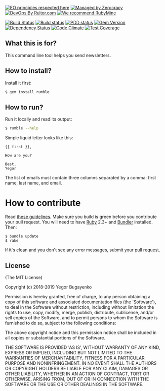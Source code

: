 [![EO principles respected here](http://www.elegantobjects.org/badge.svg)](http://www.elegantobjects.org)
[![Managed by Zerocracy](https://www.0crat.com/badge/C3RFVLU72.svg)](https://www.0crat.com/p/C3RFVLU72)
[![DevOps By Rultor.com](http://www.rultor.com/b/yegor256/rumble)](http://www.rultor.com/p/yegor256/rumble)
[![We recommend RubyMine](http://www.elegantobjects.org/rubymine.svg)](https://www.jetbrains.com/ruby/)

[![Build Status](https://travis-ci.org/yegor256/rumble.svg)](https://travis-ci.org/yegor256/rumble)
[![Build status](https://ci.appveyor.com/api/projects/status/orvfo2qgmd1d7a2i?svg=true)](https://ci.appveyor.com/project/yegor256/rumble)
[![PDD status](http://www.0pdd.com/svg?name=yegor256/rumble)](http://www.0pdd.com/p?name=yegor256/rumble)
[![Gem Version](https://badge.fury.io/rb/rumble.svg)](http://badge.fury.io/rb/rumble)
[![Dependency Status](https://gemnasium.com/yegor256/rumble.svg)](https://gemnasium.com/yegor256/rumble)
[![Code Climate](http://img.shields.io/codeclimate/github/yegor256/rumble.svg)](https://codeclimate.com/github/yegor256/rumble)
[![Test Coverage](https://img.shields.io/codecov/c/github/yegor256/rumble.svg)](https://codecov.io/github/yegor256/rumble?branch=master)

## What this is for?

This command line tool helps you send newsletters.

## How to install?

Install it first:

```bash
$ gem install rumble
```

## How to run?

Run it locally and read its output:

```bash
$ rumble --help
```

Simple liquid letter looks like this:

```
{{ first }},

How are you?

Best,
Yegor
```

The list of emails must contain three columns separated by a comma: first
name, last name, and email.

# How to contribute

Read [these guidelines](https://www.yegor256.com/2014/04/15/github-guidelines.html).
Make sure you build is green before you contribute
your pull request. You will need to have [Ruby](https://www.ruby-lang.org/en/) 2.3+ and
[Bundler](https://bundler.io/) installed. Then:

```
$ bundle update
$ rake
```

If it's clean and you don't see any error messages, submit your pull request.

## License

(The MIT License)

Copyright (c) 2018-2019 Yegor Bugayenko

Permission is hereby granted, free of charge, to any person obtaining a copy
of this software and associated documentation files (the 'Software'), to deal
in the Software without restriction, including without limitation the rights
to use, copy, modify, merge, publish, distribute, sublicense, and/or sell
copies of the Software, and to permit persons to whom the Software is
furnished to do so, subject to the following conditions:

The above copyright notice and this permission notice shall be included in all
copies or substantial portions of the Software.

THE SOFTWARE IS PROVIDED 'AS IS', WITHOUT WARRANTY OF ANY KIND, EXPRESS OR
IMPLIED, INCLUDING BUT NOT LIMITED TO THE WARRANTIES OF MERCHANTABILITY,
FITNESS FOR A PARTICULAR PURPOSE AND NONINFRINGEMENT. IN NO EVENT SHALL THE
AUTHORS OR COPYRIGHT HOLDERS BE LIABLE FOR ANY CLAIM, DAMAGES OR OTHER
LIABILITY, WHETHER IN AN ACTION OF CONTRACT, TORT OR OTHERWISE, ARISING FROM,
OUT OF OR IN CONNECTION WITH THE SOFTWARE OR THE USE OR OTHER DEALINGS IN THE
SOFTWARE.

